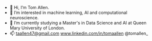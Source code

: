 - 👋 Hi, I’m Tom Allen.
- 👀 I’m interested in machine learning, AI and computational neuroscience.
- 🌱 I’m currently studying a Master's  in Data Science and AI at Queen Mary University of London.
- 📫 taallen47@gmail.com www.linkedin.com/in/tomaallen @tomallen_

<!---
tomaallen/tomaallen is a ✨ special ✨ repository because its `README.md` (this file) appears on your GitHub profile.
You can click the Preview link to take a look at your changes.
--->

